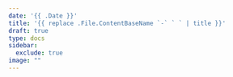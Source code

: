 ```yaml
---
date: '{{ .Date }}'
title: '{{ replace .File.ContentBaseName `-` ` ` | title }}'
draft: true
type: docs
sidebar:
  exclude: true
image: ""
---
```


